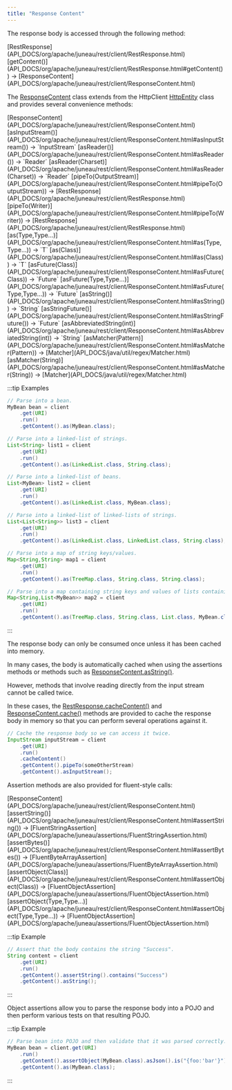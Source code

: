 ```yaml
---
title: "Response Content"
---
```


The response body is accessed through the following method:

<tree>
<node-0><java-class>[RestResponse](API_DOCS/org/apache/juneau/rest/client/RestResponse.html)</java-class></node-0>
<node-1><java-method>[getContent()](API_DOCS/org/apache/juneau/rest/client/RestResponse.html#getContent())</java-method> → [ResponseContent](API_DOCS/org/apache/juneau/rest/client/ResponseContent.html)</node-1>
</tree>

The [ResponseContent](API_DOCS/org/apache/juneau/rest/client/ResponseContent.html) class extends from the HttpClient [HttpEntity](API_DOCS/org/apache/http/HttpEntity.html) class and provides several convenience methods:

<tree>
<node-0><java-class>[ResponseContent](API_DOCS/org/apache/juneau/rest/client/ResponseContent.html)</java-class></node-0>
<node-1><java-method>[asInputStream()](API_DOCS/org/apache/juneau/rest/client/ResponseContent.html#asInputStream())</java-method> → `InputStream`</node-1>
<node-1><java-method>[asReader()](API_DOCS/org/apache/juneau/rest/client/ResponseContent.html#asReader())</java-method> → `Reader`</node-1>
<node-1><java-method>[asReader(Charset)](API_DOCS/org/apache/juneau/rest/client/ResponseContent.html#asReader(Charset))</java-method> → `Reader`</node-1>
<node-1><java-method>[pipeTo(OutputStream)](API_DOCS/org/apache/juneau/rest/client/ResponseContent.html#pipeTo(OutputStream))</java-method> → [RestResponse](API_DOCS/org/apache/juneau/rest/client/RestResponse.html)</node-1>
<node-1><java-method>[pipeTo(Writer)](API_DOCS/org/apache/juneau/rest/client/ResponseContent.html#pipeTo(Writer))</java-method> → [RestResponse](API_DOCS/org/apache/juneau/rest/client/RestResponse.html)</node-1>
<node-1><java-method>[as(Type,Type...)](API_DOCS/org/apache/juneau/rest/client/ResponseContent.html#as(Type,Type...))</java-method> → `T`</node-1>
<node-1><java-method>[as(Class)](API_DOCS/org/apache/juneau/rest/client/ResponseContent.html#as(Class))</java-method> → `T`</node-1>
<node-1><java-method>[asFuture(Class)](API_DOCS/org/apache/juneau/rest/client/ResponseContent.html#asFuture(Class))</java-method> → `Future<T>`</node-1>
<node-1><java-method>[asFuture(Type,Type...)](API_DOCS/org/apache/juneau/rest/client/ResponseContent.html#asFuture(Type,Type...))</java-method> → `Future<T>`</node-1>
<node-1><java-method>[asString()](API_DOCS/org/apache/juneau/rest/client/ResponseContent.html#asString())</java-method> → `String`</node-1>
<node-1><java-method>[asStringFuture()](API_DOCS/org/apache/juneau/rest/client/ResponseContent.html#asStringFuture())</java-method> → `Future<String>`</node-1>
<node-1><java-method>[asAbbreviatedString(int)](API_DOCS/org/apache/juneau/rest/client/ResponseContent.html#asAbbreviatedString(int))</java-method> → `String`</node-1>
<node-1><java-method>[asMatcher(Pattern)](API_DOCS/org/apache/juneau/rest/client/ResponseContent.html#asMatcher(Pattern))</java-method> → [Matcher](API_DOCS/java/util/regex/Matcher.html)</node-1>
<node-1><java-method>[asMatcher(String)](API_DOCS/org/apache/juneau/rest/client/ResponseContent.html#asMatcher(String))</java-method> → [Matcher](API_DOCS/java/util/regex/Matcher.html)</node-1>
</tree>

:::tip Examples
```java
// Parse into a bean.
MyBean bean = client
    .get(URI)
    .run()
    .getContent().as(MyBean.class);

// Parse into a linked-list of strings.
List<String> list1 = client
    .get(URI)
    .run()
    .getContent().as(LinkedList.class, String.class);

// Parse into a linked-list of beans.
List<MyBean> list2 = client
    .get(URI)
    .run()
    .getContent().as(LinkedList.class, MyBean.class);

// Parse into a linked-list of linked-lists of strings.
List<List<String>> list3 = client
    .get(URI)
    .run()
    .getContent().as(LinkedList.class, LinkedList.class, String.class);

// Parse into a map of string keys/values.
Map<String,String> map1 = client
    .get(URI)
    .run()
    .getContent().as(TreeMap.class, String.class, String.class);

// Parse into a map containing string keys and values of lists containing beans.
Map<String,List<MyBean>> map2 = client
    .get(URI)
    .run()
    .getContent().as(TreeMap.class, String.class, List.class, MyBean.class);
```
:::

The response body can only be consumed once unless it has been cached into memory.  

In many cases, the body is automatically cached when using the assertions methods or methods such as [ResponseContent.asString()](API_DOCS/org/apache/juneau/rest/client/ResponseContent.html#asString()).

However, methods that involve reading directly from the input stream cannot be called twice.

In these cases, the [RestResponse.cacheContent()](API_DOCS/org/apache/juneau/rest/client/RestResponse.html#cacheContent()) and [ResponseContent.cache()](API_DOCS/org/apache/juneau/rest/client/ResponseContent.html#cache()) methods are provided to cache the response body in memory so that you can perform several operations against it.

```java
// Cache the response body so we can access it twice.
InputStream inputStream = client
    .get(URI)
    .run()
    .cacheContent()
    .getContent().pipeTo(someOtherStream)
    .getContent().asInputStream();
```

Assertion methods are also provided for fluent-style calls:

<tree>
<node-0><java-class>[ResponseContent](API_DOCS/org/apache/juneau/rest/client/ResponseContent.html)</java-class></node-0>
<node-1><java-method>[assertString()](API_DOCS/org/apache/juneau/rest/client/ResponseContent.html#assertString())</java-method> → [FluentStringAssertion](API_DOCS/org/apache/juneau/assertions/FluentStringAssertion.html)</node-1>
<node-1><java-method>[assertBytes()](API_DOCS/org/apache/juneau/rest/client/ResponseContent.html#assertBytes())</java-method> → [FluentByteArrayAssertion](API_DOCS/org/apache/juneau/assertions/FluentByteArrayAssertion.html)</node-1>
<node-1><java-method>[assertObject(Class)](API_DOCS/org/apache/juneau/rest/client/ResponseContent.html#assertObject(Class))</java-method> → [FluentObjectAssertion](API_DOCS/org/apache/juneau/assertions/FluentObjectAssertion.html)</node-1>
<node-1><java-method>[assertObject(Type,Type...)](API_DOCS/org/apache/juneau/rest/client/ResponseContent.html#assertObject(Type,Type...))</java-method> → [FluentObjectAssertion](API_DOCS/org/apache/juneau/assertions/FluentObjectAssertion.html)</node-1>
</tree>

:::tip Example
```java
// Assert that the body contains the string "Success".
String content = client
    .get(URI)
    .run()
    .getContent().assertString().contains("Success")
    .getContent().asString();
```
:::

Object assertions allow you to parse the response body into a POJO and then perform various tests on that resulting
POJO.

:::tip Example
```java
// Parse bean into POJO and then validate that it was parsed correctly.
MyBean bean = client.get(URI)
    .run()
    .getContent().assertObject(MyBean.class).asJson().is("{foo:'bar'}")
    .getContent().as(MyBean.class);
```
:::